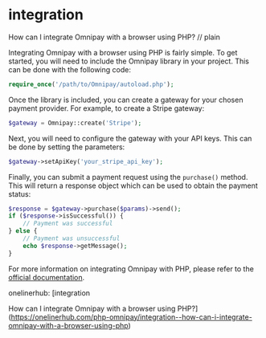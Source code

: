 # integration

How can I integrate Omnipay with a browser using PHP?
// plain

Integrating Omnipay with a browser using PHP is fairly simple. To get started, you will need to include the Omnipay library in your project. This can be done with the following code:

```php
require_once('/path/to/Omnipay/autoload.php');
```

Once the library is included, you can create a gateway for your chosen payment provider. For example, to create a Stripe gateway:

```php
$gateway = Omnipay::create('Stripe');
```

Next, you will need to configure the gateway with your API keys. This can be done by setting the parameters:

```php
$gateway->setApiKey('your_stripe_api_key');
```

Finally, you can submit a payment request using the `purchase()` method. This will return a response object which can be used to obtain the payment status:

```php
$response = $gateway->purchase($params)->send();
if ($response->isSuccessful()) {
    // Payment was successful
} else {
    // Payment was unsuccessful
    echo $response->getMessage();
}
```

For more information on integrating Omnipay with PHP, please refer to the [official documentation](https://omnipay.thephpleague.com/).

onelinerhub: [integration

How can I integrate Omnipay with a browser using PHP?](https://onelinerhub.com/php-omnipay/integration--how-can-i-integrate-omnipay-with-a-browser-using-php)
